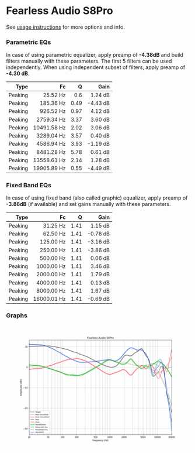 # Fearless Audio S8Pro
See [usage instructions](https://github.com/jaakkopasanen/AutoEq#usage) for more options and info.

### Parametric EQs
In case of using parametric equalizer, apply preamp of **-4.38dB** and build filters manually
with these parameters. The first 5 filters can be used independently.
When using independent subset of filters, apply preamp of **-4.30 dB**.

| Type    | Fc          |    Q | Gain     |
|--------:|------------:|-----:|---------:|
| Peaking | 25.52 Hz    | 0.6  | 1.24 dB  |
| Peaking | 185.36 Hz   | 0.49 | -4.43 dB |
| Peaking | 926.52 Hz   | 0.97 | 4.12 dB  |
| Peaking | 2759.34 Hz  | 3.37 | 3.60 dB  |
| Peaking | 10491.58 Hz | 2.02 | 3.06 dB  |
| Peaking | 3289.04 Hz  | 3.57 | 0.40 dB  |
| Peaking | 4586.94 Hz  | 3.93 | -1.19 dB |
| Peaking | 8481.28 Hz  | 5.78 | 0.61 dB  |
| Peaking | 13558.61 Hz | 2.14 | 1.28 dB  |
| Peaking | 19905.89 Hz | 0.55 | -4.49 dB |

### Fixed Band EQs
In case of using fixed band (also called graphic) equalizer, apply preamp of **-3.86dB**
(if available) and set gains manually with these parameters.

| Type    | Fc          |    Q | Gain     |
|--------:|------------:|-----:|---------:|
| Peaking | 31.25 Hz    | 1.41 | 1.15 dB  |
| Peaking | 62.50 Hz    | 1.41 | -0.78 dB |
| Peaking | 125.00 Hz   | 1.41 | -3.16 dB |
| Peaking | 250.00 Hz   | 1.41 | -3.86 dB |
| Peaking | 500.00 Hz   | 1.41 | 0.06 dB  |
| Peaking | 1000.00 Hz  | 1.41 | 3.46 dB  |
| Peaking | 2000.00 Hz  | 1.41 | 1.79 dB  |
| Peaking | 4000.00 Hz  | 1.41 | 0.13 dB  |
| Peaking | 8000.00 Hz  | 1.41 | 1.67 dB  |
| Peaking | 16000.01 Hz | 1.41 | -0.69 dB |

### Graphs
![](./Fearless%20Audio%20S8Pro.png)